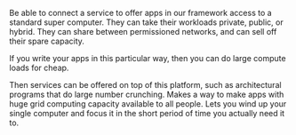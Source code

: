 Be able to connect a service to offer apps in our framework access to a standard super computer.  They can take their workloads private, public, or hybrid.  They can share between permissioned networks, and can sell off their spare capacity.

If you write your apps in this particular way, then you can do large compute loads for cheap.

Then services can be offered on top of this platform, such as architectural programs that do large number crunching.  Makes a way to make apps with huge grid computing capacity available to all people.  Lets you wind up your single computer and focus it in the short period of time you actually need it to.